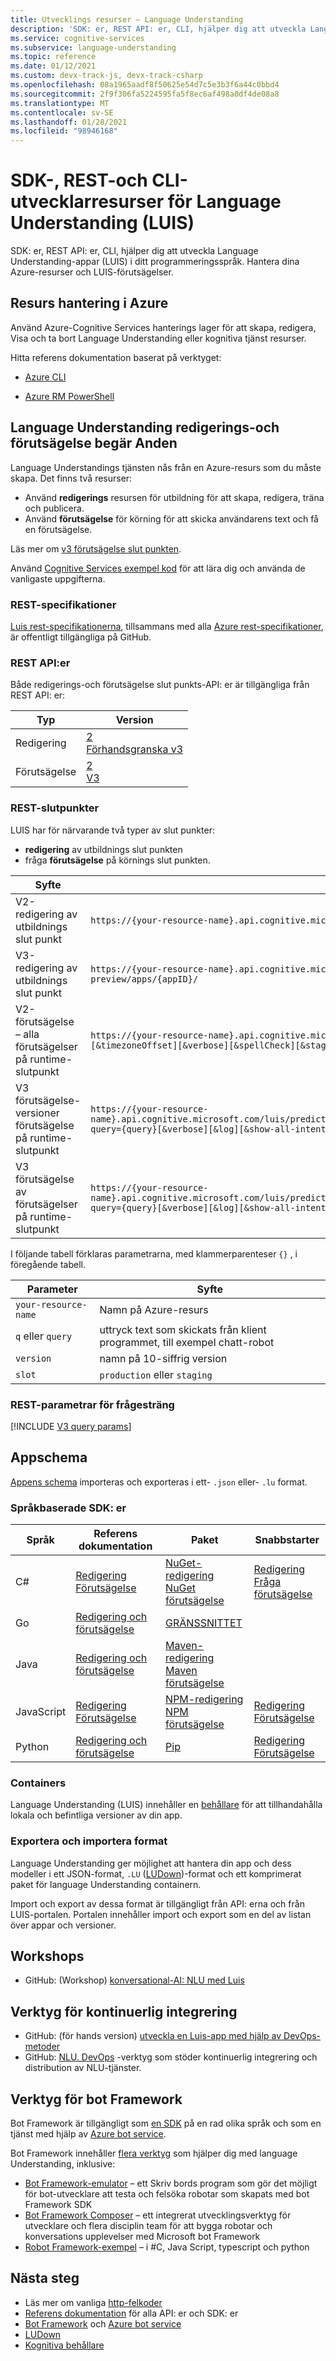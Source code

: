 ```yaml
---
title: Utvecklings resurser – Language Understanding
description: 'SDK: er, REST API: er, CLI, hjälper dig att utveckla Language Understanding-appar (LUIS) i ditt programmeringsspråk. Hantera dina Azure-resurser och LUIS-förutsägelser.'
ms.service: cognitive-services
ms.subservice: language-understanding
ms.topic: reference
ms.date: 01/12/2021
ms.custom: devx-track-js, devx-track-csharp
ms.openlocfilehash: 08a1965aadf8f50625e54d7c5e3b3f6a44c0bbd4
ms.sourcegitcommit: 2f9f306fa5224595fa5f8ec6af498a0df4de08a8
ms.translationtype: MT
ms.contentlocale: sv-SE
ms.lasthandoff: 01/28/2021
ms.locfileid: "98946168"
---
```

# <a name="sdk-rest-and-cli-developer-resources-for-language-understanding-luis"></a>SDK-, REST-och CLI-utvecklarresurser för Language Understanding (LUIS)

SDK: er, REST API: er, CLI, hjälper dig att utveckla Language Understanding-appar (LUIS) i ditt programmeringsspråk. Hantera dina Azure-resurser och LUIS-förutsägelser.

## <a name="azure-resource-management"></a>Resurs hantering i Azure

Använd Azure-Cognitive Services hanterings lager för att skapa, redigera, Visa och ta bort Language Understanding eller kognitiva tjänst resurser.

Hitta referens dokumentation baserat på verktyget:

* [Azure CLI](/cli/azure/cognitiveservices#az-cognitiveservices-list)

* [Azure RM PowerShell](/powershell/module/azurerm.cognitiveservices/#cognitive_services)


## <a name="language-understanding-authoring-and-prediction-requests"></a>Language Understanding redigerings-och förutsägelse begär Anden

Language Understandings tjänsten nås från en Azure-resurs som du måste skapa. Det finns två resurser:

* Använd **redigerings** resursen för utbildning för att skapa, redigera, träna och publicera.
* Använd **förutsägelse** för körning för att skicka användarens text och få en förutsägelse.

Läs mer om [v3 förutsägelse slut punkten](luis-migration-api-v3.md).

Använd [Cognitive Services exempel kod](https://github.com/Azure-Samples/cognitive-services-quickstart-code) för att lära dig och använda de vanligaste uppgifterna.

### <a name="rest-specifications"></a>REST-specifikationer

[Luis rest-specifikationerna](https://github.com/Azure/azure-rest-api-specs/tree/master/specification/cognitiveservices/data-plane/LUIS), tillsammans med alla [Azure rest-specifikationer](https://github.com/Azure/azure-rest-api-specs), är offentligt tillgängliga på GitHub.

### <a name="rest-apis"></a>REST API:er

Både redigerings-och förutsägelse slut punkts-API: er är tillgängliga från REST API: er:

|Typ|Version|
|--|--|
|Redigering|[2](https://go.microsoft.com/fwlink/?linkid=2092087)<br>[Förhandsgranska v3](https://westeurope.dev.cognitive.microsoft.com/docs/services/luis-programmatic-apis-v3-0-preview)|
|Förutsägelse|[2](https://go.microsoft.com/fwlink/?linkid=2092356)<br>[V3](https://westcentralus.dev.cognitive.microsoft.com/docs/services/luis-endpoint-api-v3-0/)|

### <a name="rest-endpoints"></a>REST-slutpunkter

LUIS har för närvarande två typer av slut punkter:

* **redigering** av utbildnings slut punkten
* fråga **förutsägelse** på körnings slut punkten.

|Syfte|URL|
|--|--|
|V2-redigering av utbildnings slut punkt|`https://{your-resource-name}.api.cognitive.microsoft.com/luis/api/v2.0/apps/{appID}/`|
|V3-redigering av utbildnings slut punkt|`https://{your-resource-name}.api.cognitive.microsoft.com/luis/authoring/v3.0-preview/apps/{appID}/`|
|V2-förutsägelse – alla förutsägelser på runtime-slutpunkt|`https://{your-resource-name}.api.cognitive.microsoft.com/luis/v2.0/apps/{appId}?q={q}[&timezoneOffset][&verbose][&spellCheck][&staging][&bing-spell-check-subscription-key][&log]`|
|V3 förutsägelse-versioner förutsägelse på runtime-slutpunkt|`https://{your-resource-name}.api.cognitive.microsoft.com/luis/prediction/v3.0/apps/{appId}/versions/{versionId}/predict?query={query}[&verbose][&log][&show-all-intents]`|
|V3 förutsägelse av förutsägelser på runtime-slutpunkt|`https://{your-resource-name}.api.cognitive.microsoft.com/luis/prediction/v3.0/apps/{appId}/slots/{slotName}/predict?query={query}[&verbose][&log][&show-all-intents]`|

I följande tabell förklaras parametrarna, med klammerparenteser `{}` , i föregående tabell.

|Parameter|Syfte|
|--|--|
|`your-resource-name`|Namn på Azure-resurs|
|`q` eller `query`|uttryck text som skickats från klient programmet, till exempel chatt-robot|
|`version`|namn på 10-siffrig version|
|`slot`| `production` eller `staging`|

### <a name="rest-query-string-parameters"></a>REST-parametrar för frågesträng

[!INCLUDE [V3 query params](./includes/v3-prediction-query-params.md)]

## <a name="app-schema"></a>Appschema

[Appens schema](app-schema-definition.md) importeras och exporteras i ett- `.json` eller- `.lu` format.

### <a name="language-based-sdks"></a>Språkbaserade SDK: er

|Språk |Referens dokumentation|Paket|Snabbstarter|
|--|--|--|--|
|C#|[Redigering](/dotnet/api/microsoft.azure.cognitiveservices.language.luis.authoring)</br>[Förutsägelse](/dotnet/api/microsoft.azure.cognitiveservices.language.luis.runtime)|[NuGet-redigering](https://www.nuget.org/packages/Microsoft.Azure.CognitiveServices.Language.LUIS.Authoring/)<br>[NuGet förutsägelse](https://www.nuget.org/packages/Microsoft.Azure.CognitiveServices.Language.LUIS.Runtime/)|[Redigering](./client-libraries-rest-api.md?pivots=rest-api)<br>[Fråga förutsägelse](./client-libraries-rest-api.md?pivots=rest-api)|
|Go|[Redigering och förutsägelse](https://godoc.org/github.com/Azure/azure-sdk-for-go/services/cognitiveservices/v2.0/luis)|[GRÄNSSNITTET](https://github.com/Azure/azure-sdk-for-go/tree/master/services/cognitiveservices/v2.0/luis)||
|Java|[Redigering och förutsägelse](/java/api/overview/azure/cognitiveservices/client/languageunderstanding)|[Maven-redigering](https://search.maven.org/artifact/com.microsoft.azure.cognitiveservices/azure-cognitiveservices-luis-authoring)<br>[Maven förutsägelse](https://search.maven.org/artifact/com.microsoft.azure.cognitiveservices/azure-cognitiveservices-luis-runtime)|
|JavaScript|[Redigering](/javascript/api/@azure/cognitiveservices-luis-authoring/)<br>[Förutsägelse](/javascript/api/@azure/cognitiveservices-luis-runtime/)|[NPM-redigering](https://www.npmjs.com/package/@azure/cognitiveservices-luis-authoring)<br>[NPM förutsägelse](https://www.npmjs.com/package/@azure/cognitiveservices-luis-runtime)|[Redigering](./client-libraries-rest-api.md?pivots=rest-api)<br>[Förutsägelse](./client-libraries-rest-api.md?pivots=rest-api)|
|Python|[Redigering och förutsägelse](./client-libraries-rest-api.md?pivots=rest-api)|[Pip](https://pypi.org/project/azure-cognitiveservices-language-luis/)|[Redigering](./client-libraries-rest-api.md?pivots=rest-api)<br>[Förutsägelse](./client-libraries-rest-api.md?pivots=rest-api)|


### <a name="containers"></a>Containers

Language Understanding (LUIS) innehåller en [behållare](luis-container-howto.md) för att tillhandahålla lokala och befintliga versioner av din app.

### <a name="export-and-import-formats"></a>Exportera och importera format

Language Understanding ger möjlighet att hantera din app och dess modeller i ett JSON-format, `.LU` ([LUDown](https://github.com/microsoft/botbuilder-tools/blob/master/packages/Ludown))-format och ett komprimerat paket för language Understanding containern.

Import och export av dessa format är tillgängligt från API: erna och från LUIS-portalen. Portalen innehåller import och export som en del av listan över appar och versioner.

## <a name="workshops"></a>Workshops

* GitHub: (Workshop) [konversational-AI: NLU med Luis](https://github.com/GlobalAICommunity/Workshop-Conversational-AI)

## <a name="continuous-integration-tools"></a>Verktyg för kontinuerlig integrering

* GitHub: (för hands version) [utveckla en Luis-app med hjälp av DevOps-metoder](https://github.com/Azure-Samples/LUIS-DevOps-Template)
* GitHub: [NLU. DevOps](https://github.com/microsoft/NLU.DevOps) -verktyg som stöder kontinuerlig integrering och distribution av NLU-tjänster.

## <a name="bot-framework-tools"></a>Verktyg för bot Framework

Bot Framework är tillgängligt som [en SDK](https://github.com/Microsoft/botframework) på en rad olika språk och som en tjänst med hjälp av [Azure bot service](https://dev.botframework.com/).

Bot Framework innehåller [flera verktyg](https://github.com/microsoft/botbuilder-tools) som hjälper dig med language Understanding, inklusive:
* [Bot Framework-emulator](https://github.com/Microsoft/BotFramework-Emulator/releases) – ett Skriv bords program som gör det möjligt för bot-utvecklare att testa och felsöka robotar som skapats med bot Framework SDK
* [Bot Framework Composer](https://github.com/microsoft/BotFramework-Composer/blob/stable/README.md) – ett integrerat utvecklingsverktyg för utvecklare och flera disciplin team för att bygga robotar och konversations upplevelser med Microsoft bot Framework
* [Robot Framework-exempel](https://github.com/microsoft/botbuilder-samples) – i #C, Java Script, typescript och python

## <a name="next-steps"></a>Nästa steg

* Läs mer om vanliga [http-felkoder](luis-reference-response-codes.md)
* [Referens dokumentation](../../index.yml) för alla API: er och SDK: er
* [Bot Framework](https://github.com/Microsoft/botbuilder-dotnet) och [Azure bot service](https://dev.botframework.com/)
* [LUDown](https://github.com/microsoft/botbuilder-tools/blob/master/packages/Ludown)
* [Kognitiva behållare](../cognitive-services-container-support.md)
